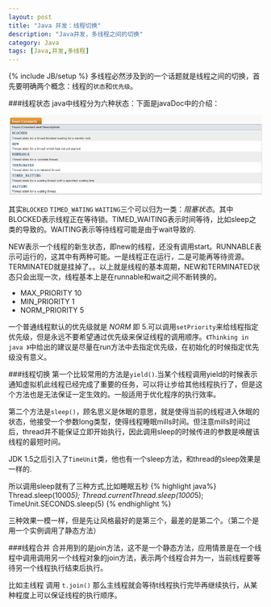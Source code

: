 ```yaml
---
layout: post
title: "Java 并发：线程切换"
description: "Java并发，多线程之间的切换"
category: Java
tags: [Java,并发,多线程]
---
```

{% include JB/setup %}
多线程必然涉及到的一个话题就是线程之间的切换，首先要明确两个概念：线程的`状态`和`优先级`。

###线程状态
java中线程分为六种状态：下面是javaDoc中的介绍：

![](/assets/images/pages/java-concurrency-3.png)

其实`BLOCKED` `TIMED_WATING` `WAITING`三个可以归为一类：*阻塞状态*。其中BLOCKED表示线程正在等待锁。TIMED_WAITING表示时间等待，比如sleep之类的导致的。WAITING表示等待线程可能是由于wait导致的.

NEW表示一个线程的新生状态，即new的线程，还没有调用start。RUNNABLE表示可运行的，这其中有两种可能。一是线程正在运行，二是可能再等待资源。TERMINATED就是挂掉了。。以上就是线程的基本周期，NEW和TERMINATED状态只会出现一次，线程基本上是在runnable和wait之间不断转换的。

- MAX_PRIORITY   10
- MIN_PRIORITY   1
- NORM_PRIORITY  5

一个普通线程默认的优先级就是 *NORM* 即 5.可以调用`setPriority`来给线程指定优先级，但是永远不要希望通过优先级来保证线程的调用顺序。`《Thinking in java 》`中给出的建议是尽量在run方法中去指定优先级，在初始化的时候指定优先级没有意义。

###线程切换
第一个比较常用的方法是`yield()`.当某个线程调用yield的时候表示通知虚拟机此线程已经完成了重要的任务，可以将让步给其他线程执行了，但是这个方法也是无法保证一定生效的。一般适用于优化程序的执行效率。

第二个方法是`sleep()`，顾名思义是休眠的意思，就是使得当前的线程进入休眠的状态，他接受一个参数long类型，使得线程睡眠mills时间。但注意mills时间过后，thread并不能保证立即开始执行，因此调用sleep的时候传进的参数是唤醒该线程的最短时间。

JDK 1.5之后引入了`TimeUnit`类，他也有一个sleep方法，和thread的sleep效果是一样的.

所以调用sleep就有了三种方式,比如睡眠五秒
{% highlight java%}
Thread.sleep(1000*5);
Thread.currentThread.sleep(1000*5);
TimeUnit.SECONDS.sleep(5)
{% endhighlight %}

三种效果一模一样，但是先让风格最好的是第三个，最差的是第二个。（第二个是用一个实例调用了静态方法）

###线程合并
合并用到的是join方法，这不是一个静态方法，应用情景是在一个线程中调用调用另一个线程对象的join方法，表示两个线程合并为一，当前线程要等待另一个线程执行结束后执行。

比如主线程 调用 `t.join()` 那么主线程就会等待t线程执行完毕再继续执行，从某种程度上可以保证线程的执行顺序。